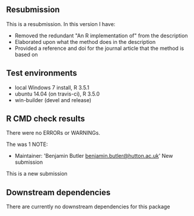 ## Resubmission
This is a resubmission. In this version I have:

* Removed the redundant "An R implementation of" from the description
* Elaborated upon what the method does in the description
* Provided a reference and doi for the journal article that the method
is based on

## Test environments
* local Windows 7 install, R 3.5.1
* ubuntu 14.04 (on travis-ci), R 3.5.0
* win-builder (devel and release)

## R CMD check results
There were no ERRORs or WARNINGs.

The was 1 NOTE:

* Maintainer: 'Benjamin Butler <benjamin.butler@hutton.ac.uk>' New submission 

This is a new submission

## Downstream dependencies
There are currently no downstream dependencies for this package
